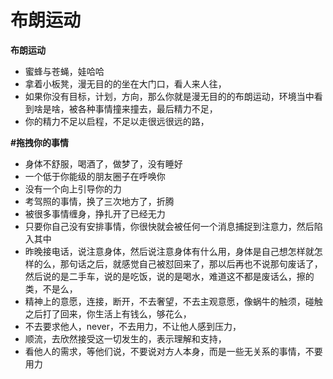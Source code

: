 # 布朗运动



**布朗运动**

* 蜜蜂与苍蝇，娃哈哈
* 拿着小板凳，漫无目的的坐在大门口，看人来人往，
* 如果你没有目标，计划，方向，那么你就是漫无目的的布朗运动，环境当中看到啥是啥，被各种事情撞来撞去，最后精力不足，
* 你的精力不足以启程，不足以走很远很远的路，

**\#拖拽你的事情**

* 身体不舒服，喝酒了，做梦了，没有睡好
* 一个低于你能级的朋友圈子在呼唤你
* 没有一个向上引导你的力
* 考驾照的事情，换了三次地方了，折腾
* 被很多事情缠身，挣扎开了已经无力
* 只要你自己没有安排事情，你很快就会被任何一个消息捕捉到注意力，然后陷入其中
* 昨晚接电话，说注意身体，然后说注意身体有什么用，身体是自己想怎样就怎样的么，那句话之后，就感觉自己被怼回来了，那以后再也不说那句废话了，然后说的是二手车，说的是吃饭，说的是喝水，难道这不都是废话么，擦的类，不是么，
* 精神上的意愿，连接，断开，不去奢望，不去主观意愿，像蜗牛的触须，碰触之后打了回来，你生活上有钱么，够花么，
* 不去要求他人，never，不去用力，不让他人感到压力，
* 顺流，去欣然接受这一切发生的，表示理解和支持，
* 看他人的需求，等他们说，不要说对方人本身，而是一些无关系的事情，不要用力

